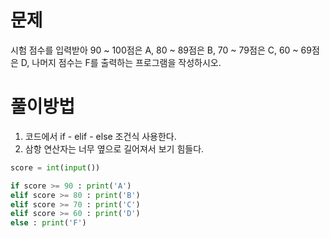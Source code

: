 # 문제
시험 점수를 입력받아 90 ~ 100점은 A, 80 ~ 89점은 B, 70 ~ 79점은 C, 60 ~ 69점은 D, 나머지 점수는 F를 출력하는 프로그램을 작성하시오.

# 풀이방법
1. 코드에서 if - elif - else 조건식 사용한다.
2. 삼항 연산자는 너무 옆으로 길어져서 보기 힘들다.

```python
score = int(input())

if score >= 90 : print('A')
elif score >= 80 : print('B')
elif score >= 70 : print('C')
elif score >= 60 : print('D')
else : print('F')
```
